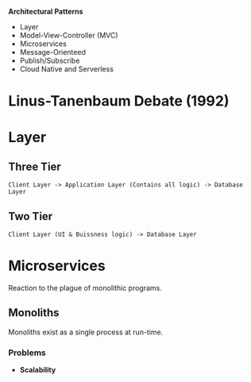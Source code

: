**Architectural Patterns**
- Layer
- Model-View-Controller (MVC)
- Microservices
- Message-Orienteed
- Publish/Subscribe
- Cloud Native and Serverless

# Linus-Tanenbaum Debate (1992)

# Layer

## Three Tier

```
Client Layer -> Application Layer (Contains all logic) -> Database Layer
```
## Two Tier

```
Client Layer (UI & Buissness logic) -> Database Layer
```
# Microservices
Reaction to the plague of monolithic programs.

## Monoliths
Monoliths exist as a single process at run-time.

### Problems
- **Scalability**